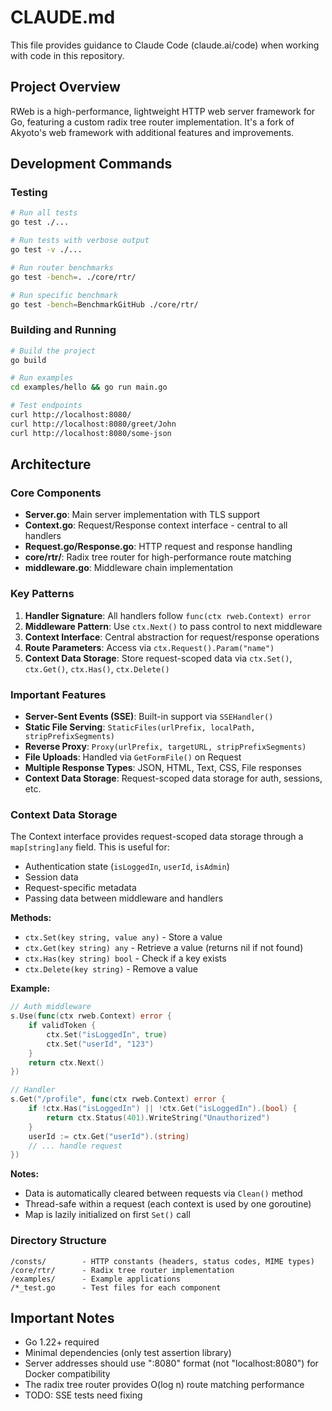# CLAUDE.md

This file provides guidance to Claude Code (claude.ai/code) when working with code in this repository.

## Project Overview

RWeb is a high-performance, lightweight HTTP web server framework for Go, featuring a custom radix tree router implementation. It's a fork of Akyoto's web framework with additional features and improvements.

## Development Commands

### Testing
```bash
# Run all tests
go test ./...

# Run tests with verbose output
go test -v ./...

# Run router benchmarks
go test -bench=. ./core/rtr/

# Run specific benchmark
go test -bench=BenchmarkGitHub ./core/rtr/
```

### Building and Running
```bash
# Build the project
go build

# Run examples
cd examples/hello && go run main.go

# Test endpoints
curl http://localhost:8080/
curl http://localhost:8080/greet/John
curl http://localhost:8080/some-json
```

## Architecture

### Core Components
- **Server.go**: Main server implementation with TLS support
- **Context.go**: Request/Response context interface - central to all handlers
- **Request.go/Response.go**: HTTP request and response handling
- **core/rtr/**: Radix tree router for high-performance route matching
- **middleware.go**: Middleware chain implementation

### Key Patterns

1. **Handler Signature**: All handlers follow `func(ctx rweb.Context) error`
2. **Middleware Pattern**: Use `ctx.Next()` to pass control to next middleware
3. **Context Interface**: Central abstraction for request/response operations
4. **Route Parameters**: Access via `ctx.Request().Param("name")`
5. **Context Data Storage**: Store request-scoped data via `ctx.Set()`, `ctx.Get()`, `ctx.Has()`, `ctx.Delete()`

### Important Features
- **Server-Sent Events (SSE)**: Built-in support via `SSEHandler()`
- **Static File Serving**: `StaticFiles(urlPrefix, localPath, stripPrefixSegments)`
- **Reverse Proxy**: `Proxy(urlPrefix, targetURL, stripPrefixSegments)`
- **File Uploads**: Handled via `GetFormFile()` on Request
- **Multiple Response Types**: JSON, HTML, Text, CSS, File responses
- **Context Data Storage**: Request-scoped data storage for auth, sessions, etc.

### Context Data Storage

The Context interface provides request-scoped data storage through a `map[string]any` field. This is useful for:
- Authentication state (`isLoggedIn`, `userId`, `isAdmin`)
- Session data
- Request-specific metadata
- Passing data between middleware and handlers

**Methods:**
- `ctx.Set(key string, value any)` - Store a value
- `ctx.Get(key string) any` - Retrieve a value (returns nil if not found)
- `ctx.Has(key string) bool` - Check if a key exists
- `ctx.Delete(key string)` - Remove a value

**Example:**
```go
// Auth middleware
s.Use(func(ctx rweb.Context) error {
    if validToken {
        ctx.Set("isLoggedIn", true)
        ctx.Set("userId", "123")
    }
    return ctx.Next()
})

// Handler
s.Get("/profile", func(ctx rweb.Context) error {
    if !ctx.Has("isLoggedIn") || !ctx.Get("isLoggedIn").(bool) {
        return ctx.Status(401).WriteString("Unauthorized")
    }
    userId := ctx.Get("userId").(string)
    // ... handle request
})
```

**Notes:**
- Data is automatically cleared between requests via `Clean()` method
- Thread-safe within a request (each context is used by one goroutine)
- Map is lazily initialized on first `Set()` call

### Directory Structure
```
/consts/        - HTTP constants (headers, status codes, MIME types)
/core/rtr/      - Radix tree router implementation
/examples/      - Example applications
/*_test.go      - Test files for each component
```

## Important Notes

- Go 1.22+ required
- Minimal dependencies (only test assertion library)
- Server addresses should use ":8080" format (not "localhost:8080") for Docker compatibility
- The radix tree router provides O(log n) route matching performance
- TODO: SSE tests need fixing